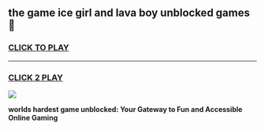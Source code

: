 
## the game ice girl and lava boy unblocked games 👋
<h3>
<a href="https://premium.freeplayer.one?title=the_game_ice_girl_and_lava_boy_unblocked_games&ref=13F">CLICK TO PLAY</a></h3>
<hr>

<h3>
<a href="https://premium.freeplayer.one?title=the_game_ice_girl_and_lava_boy_unblocked_games&ref=13F">CLICK 2 PLAY</a>
  
</h3>

<a href="https://premium.freeplayer.one?title=the_game_ice_girl_and_lava_boy_unblocked_games&ref=12F/"><img src="https://clearcache.store/games.png"></a>


**worlds hardest game unblocked: Your Gateway to Fun and Accessible Online Gaming**
